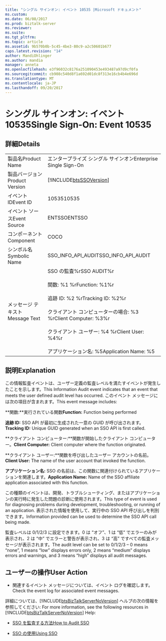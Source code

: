 ```yaml
---
title: "シングル サインオン: イベント 10535 |Microsoft ドキュメント"
ms.custom: 
ms.date: 06/08/2017
ms.prod: biztalk-server
ms.reviewer: 
ms.suite: 
ms.tgt_pltfrm: 
ms.topic: article
ms.assetid: 9b570b0b-5c45-4be3-80c9-a2c50601b677
caps.latest.revision: "14"
author: MandiOhlinger
ms.author: mandia
manager: anneta
ms.openlocfilehash: e3f96032c8176a251090453e493487a97d9cf0fa
ms.sourcegitcommit: cb908c540d8f1a692d01dc8f313e16cb4b4e696d
ms.translationtype: MT
ms.contentlocale: ja-JP
ms.lasthandoff: 09/20/2017
---
```

# <a name="single-sign-on-event-10535"></a><span data-ttu-id="d971e-102">シングル サインオン: イベント 10535</span><span class="sxs-lookup"><span data-stu-id="d971e-102">Single Sign-On: Event 10535</span></span>
## <a name="details"></a><span data-ttu-id="d971e-103">詳細</span><span class="sxs-lookup"><span data-stu-id="d971e-103">Details</span></span>  
  
|||  
|-|-|  
|<span data-ttu-id="d971e-104">製品名</span><span class="sxs-lookup"><span data-stu-id="d971e-104">Product Name</span></span>|<span data-ttu-id="d971e-105">エンタープライズ シングル サインオン</span><span class="sxs-lookup"><span data-stu-id="d971e-105">Enterprise Single Sign-On</span></span>|  
|<span data-ttu-id="d971e-106">製品バージョン</span><span class="sxs-lookup"><span data-stu-id="d971e-106">Product Version</span></span>|[!INCLUDE[btsSSOVersion](../includes/btsssoversion-md.md)]|  
|<span data-ttu-id="d971e-107">イベント ID</span><span class="sxs-lookup"><span data-stu-id="d971e-107">Event ID</span></span>|<span data-ttu-id="d971e-108">10535</span><span class="sxs-lookup"><span data-stu-id="d971e-108">10535</span></span>|  
|<span data-ttu-id="d971e-109">イベント ソース</span><span class="sxs-lookup"><span data-stu-id="d971e-109">Event Source</span></span>|<span data-ttu-id="d971e-110">ENTSSO</span><span class="sxs-lookup"><span data-stu-id="d971e-110">ENTSSO</span></span>|  
|<span data-ttu-id="d971e-111">コンポーネント</span><span class="sxs-lookup"><span data-stu-id="d971e-111">Component</span></span>|<span data-ttu-id="d971e-112">CO</span><span class="sxs-lookup"><span data-stu-id="d971e-112">CO</span></span>|  
|<span data-ttu-id="d971e-113">シンボル名</span><span class="sxs-lookup"><span data-stu-id="d971e-113">Symbolic Name</span></span>|<span data-ttu-id="d971e-114">SSO_INFO_API_AUDIT</span><span class="sxs-lookup"><span data-stu-id="d971e-114">SSO_INFO_API_AUDIT</span></span>|  
|<span data-ttu-id="d971e-115">メッセージ テキスト</span><span class="sxs-lookup"><span data-stu-id="d971e-115">Message Text</span></span>|<span data-ttu-id="d971e-116">SSO の監査%r</span><span class="sxs-lookup"><span data-stu-id="d971e-116">SSO AUDIT%r</span></span><br /><br /> <span data-ttu-id="d971e-117">関数: %1 %r</span><span class="sxs-lookup"><span data-stu-id="d971e-117">Function: %1%r</span></span><br /><br /> <span data-ttu-id="d971e-118">追跡 ID: %2 %r</span><span class="sxs-lookup"><span data-stu-id="d971e-118">Tracking ID: %2%r</span></span><br /><br /> <span data-ttu-id="d971e-119">クライアント コンピューターの場合: %3 %r</span><span class="sxs-lookup"><span data-stu-id="d971e-119">Client Computer: %3%r</span></span><br /><br /> <span data-ttu-id="d971e-120">クライアント ユーザー: %4 %r</span><span class="sxs-lookup"><span data-stu-id="d971e-120">Client User: %4%r</span></span><br /><br /> <span data-ttu-id="d971e-121">アプリケーション名: %5</span><span class="sxs-lookup"><span data-stu-id="d971e-121">Application Name: %5</span></span>|  
  
## <a name="explanation"></a><span data-ttu-id="d971e-122">説明</span><span class="sxs-lookup"><span data-stu-id="d971e-122">Explanation</span></span>  
 <span data-ttu-id="d971e-123">この情報監査イベントは、ユーザー定義の監査レベルを満たすイベントが発生したことを示します。</span><span class="sxs-lookup"><span data-stu-id="d971e-123">This Information Audit event indicates that an event that meets the user defined audit level has occurred.</span></span> <span data-ttu-id="d971e-124">このイベント メッセージには次の項目が含まれます。</span><span class="sxs-lookup"><span data-stu-id="d971e-124">This event message includes:</span></span>  
  
 <span data-ttu-id="d971e-125">**関数:**実行されている関数</span><span class="sxs-lookup"><span data-stu-id="d971e-125">**Function:** Function being performed</span></span>  
  
 <span data-ttu-id="d971e-126">**追跡 ID:** SSO API が最初に生成された一意の GUID が呼び出されます。</span><span class="sxs-lookup"><span data-stu-id="d971e-126">**Tracking ID:** Unique GUID generated when an SSO API is first called.</span></span>  
  
 <span data-ttu-id="d971e-127">**クライアント コンピューター:**関数が開始したクライアント コンピューター。</span><span class="sxs-lookup"><span data-stu-id="d971e-127">**Client Computer:** Client computer where the function originated.</span></span>  
  
 <span data-ttu-id="d971e-128">**クライアント ユーザー:**関数を呼び出したユーザー アカウントの名前。</span><span class="sxs-lookup"><span data-stu-id="d971e-128">**Client User:** The name of the user account that invoked the function.</span></span>  
  
 <span data-ttu-id="d971e-129">**アプリケーション名:** SSO の名前は、この関数に関連付けられているアプリケーションを関連します。</span><span class="sxs-lookup"><span data-stu-id="d971e-129">**Application Name:** Name of the SSO affiliate application associated with this function.</span></span>  
  
 <span data-ttu-id="d971e-130">この種類のイベントは、開発、トラブルシューティング、またはアプリケーションの実行時に発生した問題の診断に使用されます。</span><span class="sxs-lookup"><span data-stu-id="d971e-130">This type of event is used for diagnosing problems during development, troubleshooting, or running of an application.</span></span> <span data-ttu-id="d971e-131">表示された情報を使用して、実行中の SSO API 呼び出しを判別できます。</span><span class="sxs-lookup"><span data-stu-id="d971e-131">Information provided can be used to determine the SSO API call being made.</span></span>  
  
 <span data-ttu-id="d971e-132">監査レベルは 0/1/2/3 に設定できます。0 は “オフ”、1 は “低“ でエラーのみが表示され、2 は “中” でエラーと警告が表示され、3 は “高” ですべての監査メッセージが表示されます。</span><span class="sxs-lookup"><span data-stu-id="d971e-132">The audit level can be set to 0/1/2/3 – 0 means “none”, 1 means “low” displays errors only, 2 means “medium” displays errors and warnings, and 3 means “high” displays all audit messages.</span></span>  
  
## <a name="user-action"></a><span data-ttu-id="d971e-133">ユーザーの操作</span><span class="sxs-lookup"><span data-stu-id="d971e-133">User Action</span></span>  
  
-   <span data-ttu-id="d971e-134">関連するイベント メッセージについては、イベント ログを確認します。</span><span class="sxs-lookup"><span data-stu-id="d971e-134">Check the event log for associated event messages.</span></span>  
  
 <span data-ttu-id="d971e-135">詳細については、[!INCLUDE[btsBizTalkServerNoVersion](../includes/btsbiztalkservernoversion-md.md)] ヘルプの次の情報を参照してください: </span><span class="sxs-lookup"><span data-stu-id="d971e-135">For more information, see the following resources in [!INCLUDE[btsBizTalkServerNoVersion](../includes/btsbiztalkservernoversion-md.md)] Help:</span></span>  
  
-   [<span data-ttu-id="d971e-136">SSO を監査する方法</span><span class="sxs-lookup"><span data-stu-id="d971e-136">How to Audit SSO</span></span>](../core/how-to-audit-sso.md)  
  
-   [<span data-ttu-id="d971e-137">SSO の使用</span><span class="sxs-lookup"><span data-stu-id="d971e-137">Using SSO</span></span>](../core/using-sso.md)